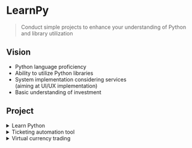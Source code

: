 # LearnPy
 > Conduct simple projects to enhance your understanding of Python and library utilization

## Vision
* Python language proficiency
* Ability to utilize Python libraries
* System implementation considering services  
(aiming at UI/UX implementation)
* Basic understanding of investment

## Project
<details>
<summary>Learn Python</summary>
<div markdown="1">

### 1. Python IDE Setting
- [windows setting](project/LearnPy/markdown/PythonSettingWin.md)
### 2. Learn using Python

</div>
</details>

<details>
<summary>Ticketing automation tool</summary>
<div markdown="1">

### 1. Learn Using Selenium

</div>
</details>

<details>
<summary>Virtual currency trading</summary>
<div markdown="1">

### 1. UPbit API Key 발급
### 2. Learn using "UPbit API"
### 3. Trading logic implementation
### 4. Test environment configuration
### 5. Test and Fix

</div>
</details>